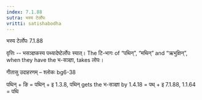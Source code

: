 ```yaml
---
index: 7.1.88
sutra: भस्य टेर्लोपः
vritti: satishabodha
---
```



 भस्य टेर्लोपः 7.1.88 


वृत्तिः -- भसञ्ज्ञकस्य पथ्‍यादेष्‍टेर्लोपः स्यात्। The टि-भागः of “पथिन्”, “मथिन्” and “ऋभुक्षिन्”, when they have the भ-सञ्ज्ञा, takes लोपः। 


गीतासु उदाहरणम् – श्लोकः bg6-38 


पथिन् + ङि = पथिन् + इ 1.3.8, पथिन् gets the भ-सञ्ज्ञा by 1.4.18 = पथ् + इ 7.1.88, 1.1.64 = पथि 


